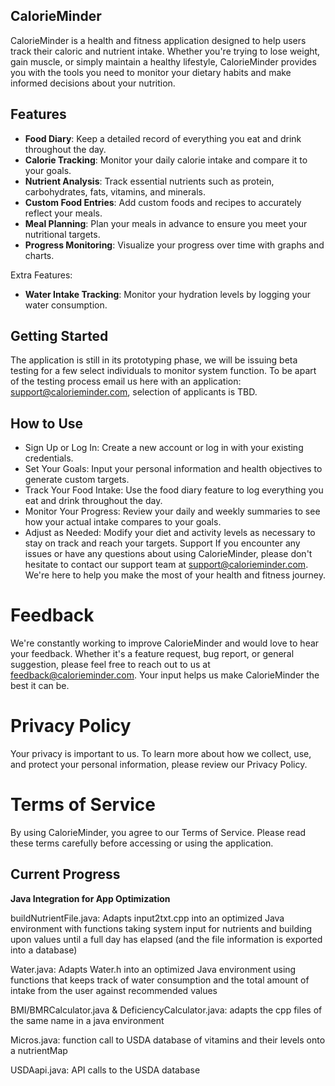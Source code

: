 ## CalorieMinder

CalorieMinder is a health and fitness application designed to help users track their caloric and nutrient intake. Whether you're trying to lose weight, gain muscle, or simply maintain a healthy lifestyle, CalorieMinder provides you with the tools you need to monitor your dietary habits and make informed decisions about your nutrition.

## Features
- **Food Diary**: Keep a detailed record of everything you eat and drink throughout the day.
- **Calorie Tracking**: Monitor your daily calorie intake and compare it to your goals.
- **Nutrient Analysis**: Track essential nutrients such as protein, carbohydrates, fats, vitamins, and minerals.
- **Custom Food Entries**: Add custom foods and recipes to accurately reflect your meals.
- **Meal Planning**: Plan your meals in advance to ensure you meet your nutritional targets.
- **Progress Monitoring**: Visualize your progress over time with graphs and charts.

Extra Features:
- **Water Intake Tracking**: Monitor your hydration levels by logging your water consumption.

## Getting Started
The application is still in its prototyping phase, we will be issuing beta testing for a few select individuals to monitor system function. To be apart of the testing process email us here with an application: support@calorieminder.com, selection of applicants is TBD.

## How to Use
- Sign Up or Log In: Create a new account or log in with your existing credentials.
- Set Your Goals: Input your personal information and health objectives to generate custom targets.
- Track Your Food Intake: Use the food diary feature to log everything you eat and drink throughout the day.
- Monitor Your Progress: Review your daily and weekly summaries to see how your actual intake compares to your goals.
- Adjust as Needed: Modify your diet and activity levels as necessary to stay on track and reach your targets.
Support
If you encounter any issues or have any questions about using CalorieMinder, please don't hesitate to contact our support team at support@calorieminder.com. We're here to help you make the most of your health and fitness journey.

# Feedback
We're constantly working to improve CalorieMinder and would love to hear your feedback. Whether it's a feature request, bug report, or general suggestion, please feel free to reach out to us at feedback@calorieminder.com. Your input helps us make CalorieMinder the best it can be.

# Privacy Policy
Your privacy is important to us. To learn more about how we collect, use, and protect your personal information, please review our Privacy Policy.

# Terms of Service
By using CalorieMinder, you agree to our Terms of Service. Please read these terms carefully before accessing or using the application.

## Current Progress
**Java Integration for App Optimization**

buildNutrientFile.java: Adapts input2txt.cpp into an optimized Java environment with functions taking system input for nutrients and building upon values until a full day has elapsed (and the file information is exported into a database)

Water.java: Adapts Water.h into an optimized Java environment using functions that keeps track of water consumption and the total amount of intake from the user against recommended values

BMI/BMRCalculator.java & DeficiencyCalculator.java: adapts the cpp files of the same name in a java environment

Micros.java: function call to USDA database of vitamins and their levels onto a nutrientMap

USDAapi.java: API calls to the USDA database
